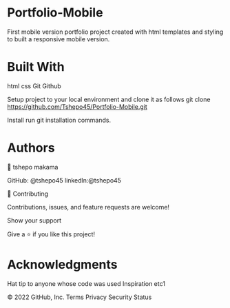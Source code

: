 # Portfolio-Mobile

First mobile version portfolio project created with html templates and styling to built a responsive mobile version.

# Built With

html css Git Github

Setup project to your local environment and clone it as follows git clone https://github.com/Tshepo45/Portfolio-Mobile.git

Install run git installation commands.

# Authors

👤 tshepo makama

GitHub: @tshepo45 linkedln:@tshepo45

🤝 Contributing

Contributions, issues, and feature requests are welcome!

Show your support

Give a ⭐️ if you like this project!

# Acknowledgments

Hat tip to anyone whose code was used Inspiration etc1

© 2022 GitHub, Inc.
Terms
Privacy
Security
Status
